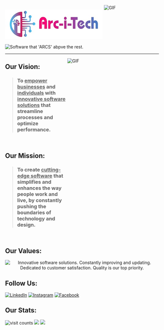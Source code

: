 <img align="right" left="250" height="150" width="180" alt="GIF" src="https://media.giphy.com/media/mAZf4H4Pi0wwlj3ZAw/giphy.gif">

![Arc-i-Tech Image](https://github.com/Arc-i-Tech/.github/blob/main/profile/Arc-i-Tech.jpeg)

<img src="https://readme-typing-svg.demolab.com?font=Nova+Script&pause=1000&color=AB3196&width=435&lines=Software+that+%22ARCS%22+above+the+rest." alt="Software that 'ARCS' abpve the rest." height="40px">

---

<img align="right" top="500" height="550" width="300" alt="GIF" src="https://media.giphy.com/media/QTmfvHGklosY1ha87W/giphy.gif">

## Our Vision:
> ### To <b><u>empower businesses</u></b> and <b><u>individuals</u></b> with <b><u>innovative software solutions</u></b> that streamline processes and optimize performance.

</br>

## Our Mission:
> ### To create <b><u>cutting-edge software</u></b> that simplifies and enhances the way people work and live, by constantly pushing the boundaries of technology and design.

</br>


## Our Values:
<p align="center">
    <img class="theme-border px-5" src="https://readme-typing-svg.demolab.com?font=Pacifico&size=25&duration=2000&pause=2000&vCenter=true&multiline=true&width=435&height=150&lines=%3E+Innovative+software+solutions.;%3E+Constantly+improving+and+updating.;%3E+Dedicated+to+customer+satisfaction.;%3E+Quality+is+our+top+priority." alt="Innovative software solutions. Constantly improving and updating. Dedicated to customer satisfaction. Quality is our top priority.">
</p>


## Follow Us:
<p>
<a href="https://www.linkedin.com/company/arc-i-tech/" target="_blank"><img src="https://media.giphy.com/media/jPK3EsIGS9f8YAp2Fa/giphy.gif" height="50px" alt="LinkedIn"></a>
<a href="https://www.instagram.com/arc.i.tech/" target="_blank"><img src="https://media.giphy.com/media/dagnmwFsNlltKvFNwP/giphy.gif" height="50px" alt="Instagram"></a>
<a href="https://www.facebook.com/Arc.i.Tech.Soft" target="_blank"><img src="https://media.giphy.com/media/xpUtJjsEFZk7EcwPLs/giphy.gif" height="40px" alt="Facebook"></a>
</p>


## Our Stats:
<p>
    <img src="https://komarev.com/ghpvc/?username=arc-i-tech&label=View%20Count&color=blue&style=plastic" alt="visit counts" height="25px"> <img src="https://img.shields.io/github/followers/arc-i-tech?style=social&lebel=Believers" height="25px"> <img src="https://img.shields.io/github/stars/arc-i-tech?style=social" height="25px">
</p>